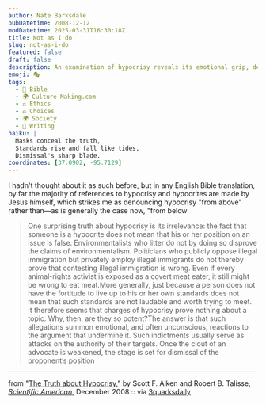 ```yaml
---
author: Nate Barksdale
pubDatetime: 2008-12-12
modDatetime: 2025-03-31T16:30:18Z
title: Not as I do
slug: not-as-i-do
featured: false
draft: false
description: An examination of hypocrisy reveals its emotional grip, despite not invalidating the stance of the hypocrite.
emoji: 🎭
tags:
  - 📖 Bible
  - 🌍 Culture-Making.com
  - ⚖️ Ethics
  - ⚖️ Choices
  - 🌍 Society
  - 📝 Writing
haiku: |
  Masks conceal the truth,  
  Standards rise and fall like tides,  
  Dismissal's sharp blade.
coordinates: [37.0902, -95.7129]
---
```


I hadn't thought about it as such before, but in any English Bible translation, by far the majority of references to hypocrisy and hypocrites are made by Jesus himself, which strikes me as denouncing hypocrisy "from above" rather than—as is generally the case now, "from below

> One surprising truth about hypocrisy is its irrelevance: the fact that someone is a hypocrite does not mean that his or her position on an issue is false. Environmentalists who litter do not by doing so disprove the claims of environmentalism. Politicians who publicly oppose illegal immigration but privately employ illegal immigrants do not thereby prove that contesting illegal immigration is wrong. Even if every animal-rights activist is exposed as a covert meat eater, it still might be wrong to eat meat.More generally, just because a person does not have the fortitude to live up to his or her own standards does not mean that such standards are not laudable and worth trying to meet. It therefore seems that charges of hypocrisy prove nothing about a topic. Why, then, are they so potent?The answer is that such allegations summon emotional, and often unconscious, reactions to the argument that undermine it. Such indictments usually serve as attacks on the authority of their targets. Once the clout of an advocate is weakened, the stage is set for dismissal of the proponent’s position

---

from "[The Truth about Hypocrisy](http://www.sciam.com/article.cfm?id=the-truth-about-hypocrisy)," by Scott F. Aiken and Robert B. Talisse, [_Scientific American_](http://www.sciam.com/article.cfm?id=the-truth-about-hypocrisy), December 2008 :: via [3quarksdaily](http://web.archive.org/web/20241103072631/https://3quarksdaily.com/3quarksdaily/2008/12/the-truth-about-hypocrisy.html)
